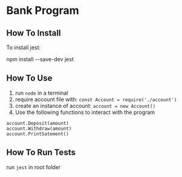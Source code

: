 # Bank Program

## How To Install
To install jest: 

npm install --save-dev jest

## How To Use
1. run `node` in a terminal 
2. require account file with: `const Account = require('./account')`
3. create an instance of account: `account = new Account()`
4. Use the following functions to interact with the program
```JS
account.Deposit(amount)
account.Withdraw(amount)
account.PrintSatement()
``` 

## How To Run Tests
run `jest` in root folder
